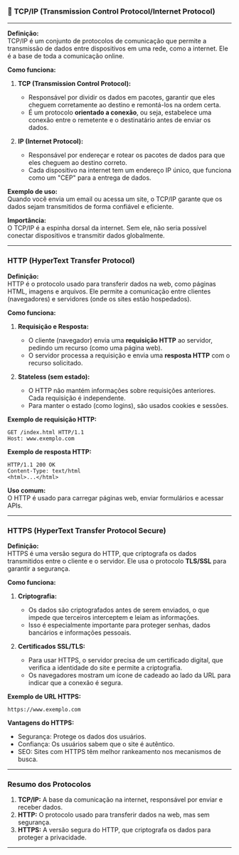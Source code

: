 ### 💾 **TCP/IP (Transmission Control Protocol/Internet Protocol)**

---

**Definição:**  
TCP/IP é um conjunto de protocolos de comunicação que permite a transmissão de dados entre dispositivos em uma rede, como a internet. Ele é a base de toda a comunicação online.

**Como funciona:**
1. **TCP (Transmission Control Protocol):**  
   - Responsável por dividir os dados em pacotes, garantir que eles cheguem corretamente ao destino e remontá-los na ordem certa.  
   - É um protocolo **orientado a conexão**, ou seja, estabelece uma conexão entre o remetente e o destinatário antes de enviar os dados.

2. **IP (Internet Protocol):**  
   - Responsável por endereçar e rotear os pacotes de dados para que eles cheguem ao destino correto.  
   - Cada dispositivo na internet tem um endereço IP único, que funciona como um "CEP" para a entrega de dados.

**Exemplo de uso:**  
Quando você envia um email ou acessa um site, o TCP/IP garante que os dados sejam transmitidos de forma confiável e eficiente.

**Importância:**  
O TCP/IP é a espinha dorsal da internet. Sem ele, não seria possível conectar dispositivos e transmitir dados globalmente.

---

### **HTTP (HyperText Transfer Protocol)**
**Definição:**  
HTTP é o protocolo usado para transferir dados na web, como páginas HTML, imagens e arquivos. Ele permite a comunicação entre clientes (navegadores) e servidores (onde os sites estão hospedados).

**Como funciona:**
1. **Requisição e Resposta:**  
   - O cliente (navegador) envia uma **requisição HTTP** ao servidor, pedindo um recurso (como uma página web).  
   - O servidor processa a requisição e envia uma **resposta HTTP** com o recurso solicitado.

2. **Stateless (sem estado):**  
   - O HTTP não mantém informações sobre requisições anteriores. Cada requisição é independente.  
   - Para manter o estado (como logins), são usados cookies e sessões.

**Exemplo de requisição HTTP:**
```
GET /index.html HTTP/1.1
Host: www.exemplo.com
```
**Exemplo de resposta HTTP:**
```
HTTP/1.1 200 OK
Content-Type: text/html
<html>...</html>
```

**Uso comum:**  
O HTTP é usado para carregar páginas web, enviar formulários e acessar APIs.

---

### **HTTPS (HyperText Transfer Protocol Secure)**
**Definição:**  
HTTPS é uma versão segura do HTTP, que criptografa os dados transmitidos entre o cliente e o servidor. Ele usa o protocolo **TLS/SSL** para garantir a segurança.

**Como funciona:**
1. **Criptografia:**  
   - Os dados são criptografados antes de serem enviados, o que impede que terceiros interceptem e leiam as informações.  
   - Isso é especialmente importante para proteger senhas, dados bancários e informações pessoais.

2. **Certificados SSL/TLS:**  
   - Para usar HTTPS, o servidor precisa de um certificado digital, que verifica a identidade do site e permite a criptografia.  
   - Os navegadores mostram um ícone de cadeado ao lado da URL para indicar que a conexão é segura.

**Exemplo de URL HTTPS:**
```
https://www.exemplo.com
```

**Vantagens do HTTPS:**
- Segurança: Protege os dados dos usuários.  
- Confiança: Os usuários sabem que o site é autêntico.  
- SEO: Sites com HTTPS têm melhor rankeamento nos mecanismos de busca.

---

### **Resumo dos Protocolos**
1. **TCP/IP:** A base da comunicação na internet, responsável por enviar e receber dados.  
2. **HTTP:** O protocolo usado para transferir dados na web, mas sem segurança.  
3. **HTTPS:** A versão segura do HTTP, que criptografa os dados para proteger a privacidade.

---

